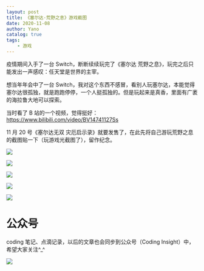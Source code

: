 ```yaml
---
layout: post
title: 《塞尔达·荒野之息》游戏截图
date: 2020-11-08
author: Yano
catalog: true
tags:
    - 游戏
---
```


疫情期间入手了一台 Switch，断断续续玩完了《塞尔达 荒野之息》，玩完之后只能发出一声感叹：任天堂是世界的主宰。

想当年年会中了一台 Switch，我对这个东西不感冒，看别人玩塞尔达，本能觉得塞尔达很孤独，就是跑跑停停，一个人挺孤独的。但是玩起来是真香，里面有广袤的海拉鲁大地可以探索。

当时看了 B 站的一个视频，觉得挺好：https://www.bilibili.com/video/BV14741127Ss

11 月 20 号《塞尔达无双 灾厄启示录》就要发售了，在此先将自己游玩荒野之息的截图贴一下（玩游戏光截图了），留作纪念。

![](http://yano.oss-cn-beijing.aliyuncs.com/blog/2023-01-11-10-48-43.jpeg?x-oss-process=image/resize,w_600)

![](http://yano.oss-cn-beijing.aliyuncs.com/blog/2023-01-11-10-49-14.jpeg?x-oss-process=image/resize,w_600)

![](http://yano.oss-cn-beijing.aliyuncs.com/blog/2023-01-11-10-49-19.jpeg?x-oss-process=image/resize,w_600)

![](http://yano.oss-cn-beijing.aliyuncs.com/blog/2023-01-11-10-49-27.jpeg?x-oss-process=image/resize,w_600)

![](http://yano.oss-cn-beijing.aliyuncs.com/blog/2023-01-11-10-49-35.jpeg?x-oss-process=image/resize,w_600)

# 公众号

coding 笔记、点滴记录，以后的文章也会同步到公众号（Coding Insight）中，希望大家关注^_^

![](http://yano.oss-cn-beijing.aliyuncs.com/2019-07-29-qrcode_for_gh_a26ce4572791_258.jpg)
